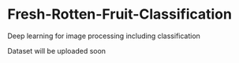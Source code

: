 # Fresh-Rotten-Fruit-Classification
Deep learning for image processing including classification 

Dataset will be uploaded soon 
